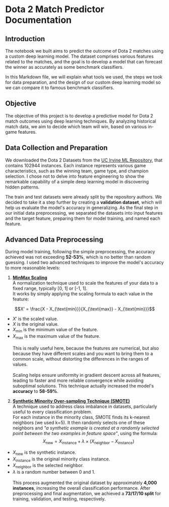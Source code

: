 # Dota 2 Match Predictor Documentation

## Introduction

The notebook we built aims to predict the outcome of Dota 2 matches using a custom deep learning model. The dataset comprises various features related to the matches, and the goal is to develop a model that can forecast the winner as accurately as some benchmark classifiers.

In this Markdown file, we will explain what tools we used, the steps we took for data preparation, and the design of our custom deep learning model so we can compare it to famous benchmark classifiers.

## Objective

The objective of this project is to develop a predictive model for Dota 2 match outcomes using deep learning techniques. By analyzing historical match data, we aim to decide which team will win, based on various in-game features.

## Data Collection and Preparation

We downloaded the Dota 2 Datasets from the [UC Irvine ML Repository](https://archive.ics.uci.edu/dataset/367/dota2+games+results), that contains 102944 instances. Each instance represents various game characteristics, such as the winning team, game type, and champion selection. I chose not to delve into feature engineering to show the remarkable capability of a simple deep learning model in discovering hidden patterns.

The train and test datasets were already split by the repository authors. We decided to take it a step further by creating a **validation dataset**, which will help us evaluate the model's accuracy in generalizing. As the final step in our initial data preprocessing, we separated the datasets into input features and the target feature, preparing them for model training, and named each feature.

## Advanced Data Preprocessing

During model training, following the simple preprocessing, the accuracy achieved was not exceeding **52-53%**, which is no better than random guessing. I used two advanced techniques to improve the model's accuracy to more reasonable levels:

1. [**MinMax Scaling**](https://medium.com/@poojaviveksingh/all-about-min-max-scaling-c7da4e0044c5) \
A normalization technique used to scale the features of your data to a fixed range, typically [0, 1] or [-1, 1]. \
It works by simply applying the scaling formula to each value in the feature:

$$X' = \frac{X - X_{\text{min}}}{X_{\text{max}} - X_{\text{min}}}$$

- $X'$ is the scaled value.
- $X$ is the original value.
- $X_{\text{min}}$ is the minimum value of the feature.
- $X_{\text{max}}$ is the maximum value of the feature.
\
\
This is really useful here, because the features are numerical, but also because they have different scales and you want to bring them to a common scale, without distorting the differences in the ranges of values.\
\
Scaling helps ensure uniformity in gradient descent across all features, leading to faster and more reliable convergence while avoiding suboptimal solutions. This technique actually increased the model's **accuracy** to **58-59%**.

2. [**Synthetic Minority Over-sampling Technique (SMOTE)**](https://machinelearningmastery.com/smote-oversampling-for-imbalanced-classification/)\
A technique used to address class imbalance in datasets, particularly useful to every classification problem.\
For each instance in the minority class, SMOTE finds its k-nearest neighbors (we used k=5). It then randomly selects one of these neighbors and *"a synthetic example is created at a randomly selected point between the two examples in feature space"*, using the formula:
$$X_{\text{new}} = X_{\text{instance}} + \lambda \times (X_{\text{neighbor}} - X_{\text{instance}})$$

- $X_{\text{new}}$ is the synthetic instance.
- $X_{\text{instance}}$ is the original minority class instance.
- $X_{\text{neighbor}}$ is the selected neighbor.
- $\lambda$ is a random number between 0 and 1. \
\
This process augmented the original dataset by approximately **4,000 instances**, increasing the overall classification performance. After preprocessing and final augmentation, we achieved a **73/17/10 split** for training, validation, and testing, respectively.

